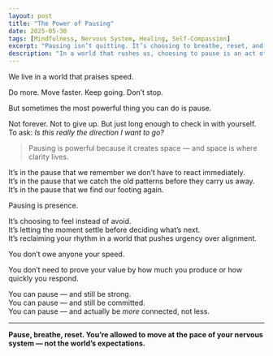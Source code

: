 ```yaml
---
layout: post
title: "The Power of Pausing"
date: 2025-05-30
tags: [Mindfulness, Nervous System, Healing, Self-Compassion]
excerpt: "Pausing isn’t quitting. It’s choosing to breathe, reset, and respond — instead of reacting out of habit or fear."
description: "In a world that rushes us, choosing to pause is an act of power and presence — and a way to return to yourself."
---
```


We live in a world that praises speed.

Do more. Move faster. Keep going. Don’t stop.

But sometimes the most powerful thing you can do is pause.

Not forever. Not to give up. But just long enough to check in with yourself. To ask: *Is this really the direction I want to go?*

> Pausing is powerful because it creates space — and space is where clarity lives.

It’s in the pause that we remember we don’t have to react immediately.  
It’s in the pause that we catch the old patterns before they carry us away.  
It’s in the pause that we find our footing again.

Pausing is presence.

It’s choosing to feel instead of avoid.  
It’s letting the moment settle before deciding what’s next.  
It’s reclaiming your rhythm in a world that pushes urgency over alignment.

You don’t owe anyone your speed.

You don’t need to prove your value by how much you produce or how quickly you respond.

You can pause — and still be strong.  
You can pause — and still be committed.  
You can pause — and actually be *more* connected, not less.

---

**Pause, breathe, reset. You’re allowed to move at the pace of your nervous system — not the world’s expectations.**
